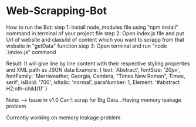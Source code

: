 # Web-Scrapping-Bot

How to run the Bot:
step 1: Install node_modules file using "npm install" command in terminal of your project file
step 2: Open index.js file and put Url of website and class/id of content which you want to scrapp from that website in "getData" function
step 3: Open terminal and run "node .\index.js" command

Result:
It will give line by line content with their respective styling properties and XML path as JSON data
Example:
{
    text: 'Abstract',
    fontSize: '20px',
    fontFamily: 'Merriweather, Georgia, Cambria, "Times New Roman", Times, serif',
    isBold: '700',
    isItalic: 'normal',
    paraNumber: 1,
    Element: '#abstract H2:nth-child(1)'
}

Note:
--> Issue in v1.0
    Can't scrap for Big Data...Having memory leakage problem

Currently working on memory leakage problem

